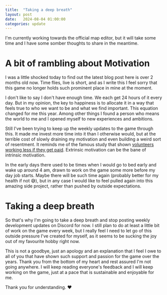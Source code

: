 ```yaml
---
title:  "Taking a deep breath"
layout: post
date:   2024-08-04 01:00:00
categories: update
---
```


I'm currently working towards the official map editor, but it will take some time and I have some somber thoughts to share in the meantime. 

<!-- excerpt-end -->

# A bit of rambling about Motivation

I was a little shocked today to find out the latest blog post here is over 2 months old now. Time flies, live is short,
and as I write this I feel sorry that this game no longer holds such prominent place in mine at the moment. 

I don't like to say I don't have enough time. We each get 24 hours of it every day. But in my opinion, the key to happiness is
to allocate it in a way that feels true to who we want to be and what we find important. This equation changed for me this year.
Among other things I found a person who means the world to me and I opened myself to new experiences and ambitions.

Still I've been trying to keep up the weekly updates to the game through this. It made me invest more time into it
than I otherwise would, but at the terrible cost of slowly draining my motivation and even building a weird sort of
resentment. It reminds me of the famous study that shown [volunteers working less if they get paid](https://ideas.repec.org/p/zur/iewwpx/007.html).
Extrinsic motivation can be the bane of intrinsic motivation.

In the early days there used to be times when I would go to bed early and wake up around 4 am, drawn to work on the game
some more before my day job starts. Maybe there will be such time again (probably better for my health if not 😅),
but in any case I would like to feel pulled again into this amazing side project, rather than pushed by outside expectations.

# Taking a deep breath

So that's why I'm going to take a deep breath and stop posting weekly development updates on Discord for now. I still 
plan to do at least a little bit of work on the game every week, but I really feel I need to let go of this outside 
pressure I've created for myself, as it seems to be sucking the joy out of my favourite hobby right now.

This is not a goodbye, just an apology and an explanation that I feel I owe to all of you that have shown such support 
and passion for the game over the years. Thank you from the bottom of my heart and rest assured I'm not going anywhere. 
I will keep reading everyone's feedback and I will keep working on the game, just at a pace that is sustainable and 
enjoyable for me.

Thank you for understanding. ❤️


